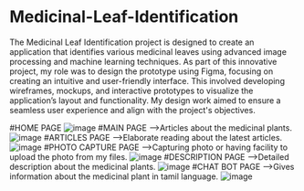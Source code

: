 # Medicinal-Leaf-Identification
The Medicinal Leaf Identification project is designed to create an application that identifies various medicinal leaves using advanced image processing and machine learning techniques. As part of this innovative project, my role was to design the prototype using Figma, focusing on creating an intuitive and user-friendly interface. This involved developing wireframes, mockups, and interactive prototypes to visualize the application’s layout and functionality. My design work aimed to ensure a seamless user experience and align with the project's objectives.

#HOME PAGE
![image](https://github.com/priya88255/Medicinal-Leaf-Identification/assets/134779046/135d0fa3-eabf-4d05-8ef9-79d986f2e020)
#MAIN PAGE
   -->Articles about the medicinal plants.
![image](https://github.com/priya88255/Medicinal-Leaf-Identification/assets/134779046/14708e34-1f4c-4a15-b3e5-2fb94e412e76)
#ARTICLES PAGE
  -->Elaborate reading about the latest articles.
![image](https://github.com/priya88255/Medicinal-Leaf-Identification/assets/134779046/9bb1e483-45a7-4f01-a375-49b2db9674ee)
#PHOTO CAPTURE PAGE
  -->Capturing photo or having facility to upload the photo from my files.
![image](https://github.com/priya88255/Medicinal-Leaf-Identification/assets/134779046/ca4eb4d0-0b73-498a-a554-47d763a62753)
#DESCRIPTION PAGE
  -->Detailed description about the medicinal plants.
![image](https://github.com/priya88255/Medicinal-Leaf-Identification/assets/134779046/0ecc390b-50e5-488b-a700-3d41c1159243)
#CHAT BOT PAGE
  -->Gives information about the medicinal plant in tamil language.
![image](https://github.com/priya88255/Medicinal-Leaf-Identification/assets/134779046/6b4e7a4c-268a-41c0-87b2-8ce0bdc3ac05)

  




